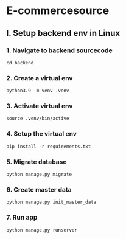 # E-commercesource

## I. Setup backend env in Linux
### 1. Navigate to backend sourcecode

``cd backend``

### 2. Create a virtual env

``python3.9 -m venv .venv``

### 3. Activate virtual env

``source .venv/bin/active``

### 4. Setup the virtual env

``pip install -r requirements.txt``

### 5. Migrate database

``python manage.py migrate``

### 6. Create master data

``python manage.py init_master_data``

### 7. Run app

``python manage.py runserver``
